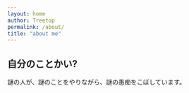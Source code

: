 ```yaml
---
layout: home
author: Treetop
permalink: /about/
title: "about me"
---
```

## 自分のことかい?

謎の人が、謎のことをやりながら、謎の愚痴をこぼしています。
